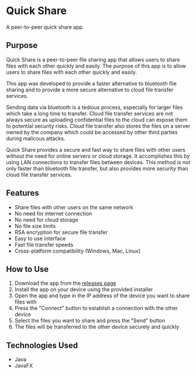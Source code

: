 

# Quick Share

A peer-to-peer quick share app.

## Purpose

Quick Share is a peer-to-peer file sharing app that allows users to share files with each other quickly and easily.
The purpose of this app is to allow users to share files with each other quickly and easily.

This app was developed to provide a faster alternative to bluetooth file sharing and to provide a more secure alternative to cloud file transfer services.

Sending data via bluetooth is a tedious process, especially for larger files which take a long time to transfer. 
Cloud file transfer services are not always secure as uploading confidential files to the cloud can expose them to potential security risks.
Cloud file transfer also stores the files on a server owned by the company which could be accessed by other third parties during malicous attacks.

Quick Share provides a secure and fast way to share files with other users without the need for online servers or cloud storage.
It accomplishes this by using LAN connections to transfer files between devices. This method is not only faster than bluetooth file transfer, 
but also provides more security than cloud file transfer services.

## Features
- Share files with other users on the same network
- No need for internet connection
- No need for cloud storage
- No file size limits
- RSA encryption for secure file transfer
- Easy to use interface
- Fast file transfer speeds
- Cross-platform compatibility (Windows, Mac, Linux)

## How to Use
1. Download the app from the [releases page]()
2. Install the app on your device using the provided installer
3. Open the app and type in the IP address of the device you want to share files with
4. Press the "Connect" button to establish a connection with the other device
5. Select the files you want to share and press the "Send" button
6. The files will be transferred to the other device securely and quickly

## Technologies Used
- Java
- JavaFX